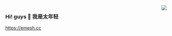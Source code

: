 <img align="right" src="https://github-readme-stats.vercel.app/api?username=eamesh&&show_icons=true&theme=dark" />

### Hi! guys 👋 我是太年轻

https://emesh.cc

<!---
eamesh/eamesh is a ✨ special ✨ repository because its `README.md` (this file) appears on your GitHub profile.
You can click the Preview link to take a look at your changes.
--->
